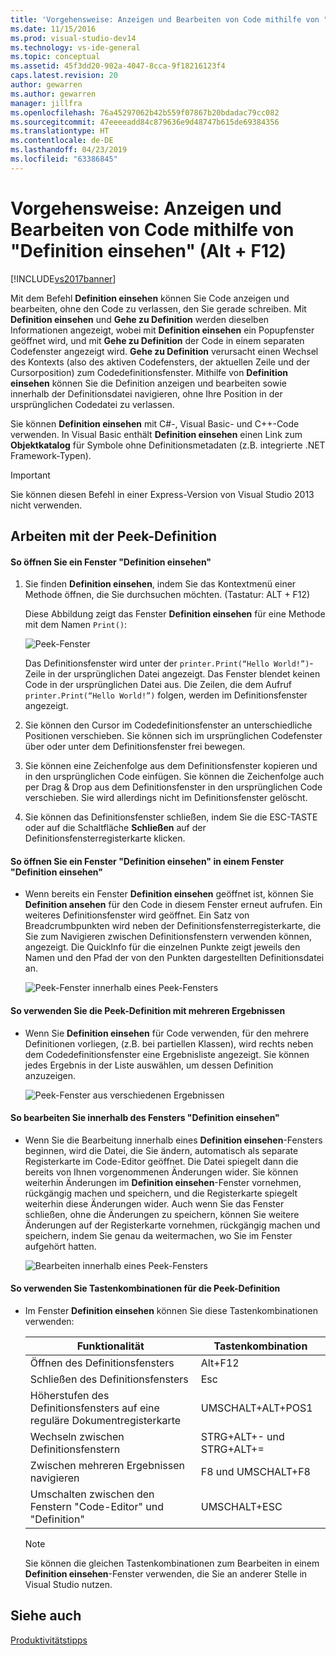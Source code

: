 ```yaml
---
title: 'Vorgehensweise: Anzeigen und Bearbeiten von Code mithilfe von "Definition einsehen" (Alt + F12) | Microsoft-Dokumentation'
ms.date: 11/15/2016
ms.prod: visual-studio-dev14
ms.technology: vs-ide-general
ms.topic: conceptual
ms.assetid: 45f3dd20-902a-4047-8cca-9f18216123f4
caps.latest.revision: 20
author: gewarren
ms.author: gewarren
manager: jillfra
ms.openlocfilehash: 76a45297062b42b559f07867b20bdadac79cc082
ms.sourcegitcommit: 47eeeeadd84c879636e9d48747b615de69384356
ms.translationtype: HT
ms.contentlocale: de-DE
ms.lasthandoff: 04/23/2019
ms.locfileid: "63386845"
---
```

# <a name="how-to-view-and-edit-code-by-using-peek-definition-altf12"></a>Vorgehensweise: Anzeigen und Bearbeiten von Code mithilfe von "Definition einsehen" (Alt + F12)
[!INCLUDE[vs2017banner](../includes/vs2017banner.md)]

Mit dem Befehl **Definition einsehen** können Sie Code anzeigen und bearbeiten, ohne den Code zu verlassen, den Sie gerade schreiben. Mit **Definition einsehen** und **Gehe zu Definition** werden dieselben Informationen angezeigt, wobei mit **Definition einsehen** ein Popupfenster geöffnet wird, und mit **Gehe zu Definition** der Code in einem separaten Codefenster angezeigt wird. **Gehe zu Definition** verursacht einen Wechsel des Kontexts (also des aktiven Codefensters, der aktuellen Zeile und der Cursorposition) zum Codedefinitionsfenster. Mithilfe von **Definition einsehen** können Sie die Definition anzeigen und bearbeiten sowie innerhalb der Definitionsdatei navigieren, ohne Ihre Position in der ursprünglichen Codedatei zu verlassen.  
  
 Sie können **Definition einsehen** mit C#-, Visual Basic- und C++-Code verwenden. In Visual Basic enthält **Definition einsehen** einen Link zum **Objektkatalog** für Symbole ohne Definitionsmetadaten (z.B. integrierte .NET Framework-Typen).  
  
> [!IMPORTANT]
> Sie können diesen Befehl in einer Express-Version von Visual Studio 2013 nicht verwenden.  
  
## <a name="working-with-peek-definition"></a>Arbeiten mit der Peek-Definition  
  
#### <a name="to-open-a-peek-definition-window"></a>So öffnen Sie ein Fenster "Definition einsehen"  
  
1. Sie finden **Definition einsehen**, indem Sie das Kontextmenü einer Methode öffnen, die Sie durchsuchen möchten. (Tastatur: ALT + F12)  
  
     Diese Abbildung zeigt das Fenster **Definition einsehen** für eine Methode mit dem Namen `Print()`:  
  
     ![Peek-Fenster](../ide/media/peekwindow.png "PeekWindow")  
  
     Das Definitionsfenster wird unter der `printer.Print(“Hello World!”)`-Zeile in der ursprünglichen Datei angezeigt. Das Fenster blendet keinen Code in der ursprünglichen Datei aus. Die Zeilen, die dem Aufruf `printer.Print(“Hello World!”)` folgen, werden im Definitionsfenster angezeigt.  
  
2. Sie können den Cursor im Codedefinitionsfenster an unterschiedliche Positionen verschieben. Sie können sich im ursprünglichen Codefenster über oder unter dem Definitionsfenster frei bewegen.  
  
3. Sie können eine Zeichenfolge aus dem Definitionsfenster kopieren und in den ursprünglichen Code einfügen. Sie können die Zeichenfolge auch per Drag & Drop aus dem Definitionsfenster in den ursprünglichen Code verschieben. Sie wird allerdings nicht im Definitionsfenster gelöscht.  
  
4. Sie können das Definitionsfenster schließen, indem Sie die ESC-TASTE oder auf die Schaltfläche **Schließen** auf der Definitionsfensterregisterkarte klicken.  
  
#### <a name="to-open-a-peek-definition-window-from-within-a-peek-definition-window"></a>So öffnen Sie ein Fenster "Definition einsehen" in einem Fenster "Definition einsehen"  
  
- Wenn bereits ein Fenster **Definition einsehen** geöffnet ist, können Sie **Definition ansehen** für den Code in diesem Fenster erneut aufrufen. Ein weiteres Definitionsfenster wird geöffnet. Ein Satz von Breadcrumbpunkten wird neben der Definitionsfensterregisterkarte, die Sie zum Navigieren zwischen Definitionsfenstern verwenden können, angezeigt. Die QuickInfo für die einzelnen Punkte zeigt jeweils den Namen und den Pfad der von den Punkten dargestellten Definitionsdatei an.  
  
     ![Peek-Fenster innerhalb eines Peek-Fensters](../ide/media/peekwithinpeek.png "PeekWithinPeek")  
  
#### <a name="to-use-peek-definition-with-multiple-results"></a>So verwenden Sie die Peek-Definition mit mehreren Ergebnissen  
  
- Wenn Sie **Definition einsehen** für Code verwenden, für den mehrere Definitionen vorliegen, (z.B. bei partiellen Klassen), wird rechts neben dem Codedefinitionsfenster eine Ergebnisliste angezeigt. Sie können jedes Ergebnis in der Liste auswählen, um dessen Definition anzuzeigen.  
  
     ![Peek-Fenster aus verschiedenen Ergebnissen](../ide/media/peekmultiple.png "PeekMultiple")  
  
#### <a name="to-edit-inside-the-peek-definition-window"></a>So bearbeiten Sie innerhalb des Fensters "Definition einsehen"  
  
- Wenn Sie die Bearbeitung innerhalb eines **Definition einsehen**-Fensters beginnen, wird die Datei, die Sie ändern, automatisch als separate Registerkarte im Code-Editor geöffnet. Die Datei spiegelt dann die bereits von Ihnen vorgenommenen Änderungen wider. Sie können weiterhin Änderungen im **Definition einsehen**-Fenster vornehmen, rückgängig machen und speichern, und die Registerkarte spiegelt weiterhin diese Änderungen wider. Auch wenn Sie das Fenster schließen, ohne die Änderungen zu speichern, können Sie weitere Änderungen auf der Registerkarte vornehmen, rückgängig machen und speichern, indem Sie genau da weitermachen, wo Sie im Fenster aufgehört hatten.  
  
     ![Bearbeiten innerhalb eines Peek-Fensters](../ide/media/peekedit.png "PeekEdit")  
  
#### <a name="to-use-keyboard-shortcuts-for-peek-definition"></a>So verwenden Sie Tastenkombinationen für die Peek-Definition  
  
- Im Fenster **Definition einsehen** können Sie diese Tastenkombinationen verwenden:  
  
    |Funktionalität|Tastenkombination|  
    |-------------------|-----------------------|  
    |Öffnen des Definitionsfensters|Alt+F12|  
    |Schließen des Definitionsfensters|Esc|  
    |Höherstufen des Definitionsfensters auf eine reguläre Dokumentregisterkarte|UMSCHALT+ALT+POS1|  
    |Wechseln zwischen Definitionsfenstern|STRG+ALT+- und STRG+ALT+=|  
    |Zwischen mehreren Ergebnissen navigieren|F8 und UMSCHALT+F8|  
    |Umschalten zwischen den Fenstern "Code-Editor" und "Definition"|UMSCHALT+ESC|  
  
    > [!NOTE]
    > Sie können die gleichen Tastenkombinationen zum Bearbeiten in einem **Definition einsehen**-Fenster verwenden, die Sie an anderer Stelle in Visual Studio nutzen.  
  
## <a name="see-also"></a>Siehe auch  
 [Produktivitätstipps](../ide/productivity-tips-for-visual-studio.md)
